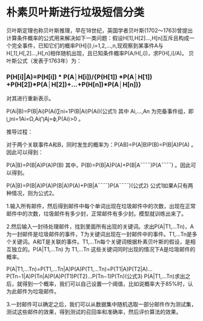 # 朴素贝叶斯进行垃圾短信分类
贝叶斯定理也称贝叶斯推理，早在18世纪，英国学者贝叶斯(1702～1763)曾提出计算条件概率的公式用来解决如下一类问题：假设H[1],H[2]…,H[n]互斥且构成一个完全事件，已知它们的概率P(H[i]),i=1,2,…,n,现观察到某事件A与H[,1],H[,2]…,H[,n]相伴随机出现，且已知条件概率P(A/H[,i])，求P(H[,i]/A)。
贝叶斯公式（发表于1763年）为：

### P(H[i]|A)=P(H[i]) \* P(A│H[i])/{P(H[1]) \*P(A│H[1]) +P(H[2])\*P(A│H[2])+…+P(H[n])\*P(A│H[n])}

对其进行重新表示。

P(Ai|B)=P(B|Ai)P(Ai)∑ni=1P(B|Ai)P(Ai)(公式1)
其中 Ai,…,An 为完备事件组，即 ⋃ni=1Ai=Ω,Ai⋂Aj=ϕ,P(Ai)>0 。

推导过程：

对于两个关联事件A和B，同时发生的概率为：P(AB)=P(A|B)P(B)=P(B|A)P(A) 。因此可以得到：

P(A|B)=P(B|A)P(A)P(B)
其中，P(B)=P(B|A)P(A)+P(B|A¯¯¯¯)P(A¯¯¯¯) 。因此可以得到。

P(A|B)=P(B|A)P(A)P(B|A)P(A)+P(B|A¯¯¯¯)P(A¯¯¯¯)(公式2)
公式1如果A只有两种情况，则为公式2。

1.输入所有邮件，然后得到邮件中每个单词出现在垃圾邮件中的次数，出现在正常邮件中的次数，垃圾邮件有多少封，正常邮件有多少封。模型就训练出来了。

2.然后输入一封待处理邮件，找到里面所有出现的关键词。求出P(A|T1,…Tn)，A为一封邮件是垃圾邮件的事件，T为关键词出现在一封邮件中的事件。T1,…Tn是多个关键词。A和T是关联的事件。T1,…Tn每个关键词根据朴素贝叶斯的假设，是相互独立的。P(A|T1,…Tn) 为 T1,…Tn 这些关键词同时出现的情况下A是垃圾邮件的概率。

P(A|T1,…Tn)=P(T1,…Tn|A)P(A)P(T1,…Tn)=P(T1|A)P(T2|A)…P(Tn−1|A)P(Tn|A)P(A)P(T1)P(T2)…P(Tn−1)P(Tn)(公式3)
P(A|T1,…Tn)求出之后，就得到一个概率，我们可以自己设置一个阈值，比如说概率大于85%时，认为此邮件为垃圾邮件。

3.一封邮件可以确定之后，我们可以从数据集中随机选取一部分邮件作为测试集，测试这些邮件的效果，得到测试的召回率和准确率，然后评价算法的效果。
